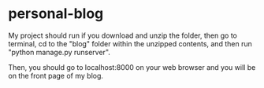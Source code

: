 # personal-blog

My project should run if you download and unzip the folder, then go to terminal, cd to the "blog" folder within the unzipped contents, and then run "python manage.py runserver".

Then, you should go to localhost:8000 on your web browser and you will be on the front page of my blog. 
